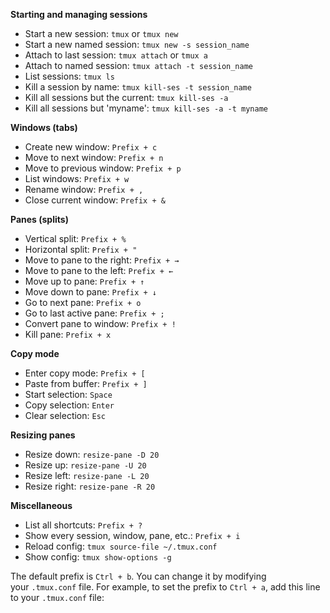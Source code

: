 **Starting and managing sessions**

- Start a new session: `tmux` or `tmux new`
- Start a new named session: `tmux new -s session_name`
- Attach to last session: `tmux attach` or `tmux a`
- Attach to named session: `tmux attach -t session_name`
- List sessions: `tmux ls`
- Kill a session by name: `tmux kill-ses -t session_name`
- Kill all sessions but the current: `tmux kill-ses -a`
- Kill all sessions but 'myname': `tmux kill-ses -a -t myname`

**Windows (tabs)**

- Create new window: `Prefix + c`
- Move to next window: `Prefix + n`
- Move to previous window: `Prefix + p`
- List windows: `Prefix + w`
- Rename window: `Prefix + ,`
- Close current window: `Prefix + &`

**Panes (splits)**

- Vertical split: `Prefix + %`
- Horizontal split: `Prefix + "`
- Move to pane to the right: `Prefix + →`
- Move to pane to the left: `Prefix + ←`
- Move up to pane: `Prefix + ↑`
- Move down to pane: `Prefix + ↓`
- Go to next pane: `Prefix + o`
- Go to last active pane: `Prefix + ;`
- Convert pane to window: `Prefix + !`
- Kill pane: `Prefix + x`

**Copy mode**

- Enter copy mode: `Prefix + [`
- Paste from buffer: `Prefix + ]`
- Start selection: `Space`
- Copy selection: `Enter`
- Clear selection: `Esc`

**Resizing panes**

- Resize down: `resize-pane -D 20`
- Resize up: `resize-pane -U 20`
- Resize left: `resize-pane -L 20`
- Resize right: `resize-pane -R 20`

**Miscellaneous**

- List all shortcuts: `Prefix + ?`
- Show every session, window, pane, etc.: `Prefix + i`
- Reload config: `tmux source-file ~/.tmux.conf`
- Show config: `tmux show-options -g`

The default prefix is `Ctrl + b`. You can change it by modifying your `.tmux.conf` file. For example, to set the prefix to `Ctrl + a`, add this line to your `.tmux.conf` file: